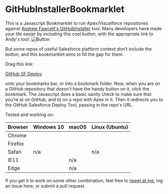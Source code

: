 GitHubInstallerBookmarklet
==========================

This is a Javascript Bookmarklet to run Apex/Visualforce repositories against [Andrew Fawcett's GitHubInstaller](https://github.com/afawcett/githubsfdeploy) tool. Many developers have made your life easier by including this cool button, with the appropriate link to Andy's tool:
![Button](https://raw.githubusercontent.com/afawcett/githubsfdeploy/master/src/main/webapp/resources/img/deploy.png) 

But some repos of useful Salesforce platform context don't include the button, and this bookmarklet aims to fill the gap for them. 

Drag this link:

<div markdown="0">
<a href="javascipt:function(){for(var o=!1,t=document.getElementsByClassName('lang'),e=0;e<t.length;++e){var n=t[e];'Apex'==n.innerHTML&&(o=!0)}'github.com'!=location.hostname||0==o?alert('This is not a GitHub Apex repository!'):window.open('https://githubsfdeploy.herokuapp.com/app/githubdeploy'+location.pathname)}();">GitHub SF Deploy</a>
</div>

onto your bookmarks bar, or into a bookmark folder. Now, when you are on a GitHub repository that *doesn't* have the handy button on it, click the bookmark. The Javascript does a basic sanity check to make sure that you're a) on GitHub, and b) on a repo with Apex in it. Then it redirects you to the GitHub Salesforce Deploy Tool, passing in the repo's URL. 

Tested and working on:

| Browser | Windows 10 | macOS | Linux (Ubuntu) |
|---------|------------|-------|----------------|
| Chrome  |            |       |                |
| Firefox |            |       |                |
| Safari  |    n/a     |       |    n/a         |
| IE11    |            |  n/a  |                | 
| Edge    |            |  n/a  |                |

If you get it to work on some other combination, feel free to [tweet at me](https://twitter.com/tet3), log an issue here, or submit a pull request.  